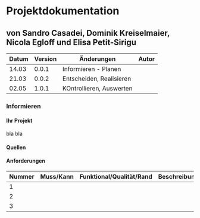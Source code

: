 # Projektdokumentation 
## von Sandro Casadei, Dominik Kreiselmaier, Nicola Egloff und Elisa Petit-Sirigu 

<table>
  <thead>
    <tr>
      <th>Datum</th>
      <th>Version</th>
      <th>Änderungen</th>
      <th>Autor</th>
    </tr>
  </thead>
  <tbody>
    <tr>
      <td>14.03</td>
      <td>0.0.1</td>
      <td>Informieren - Planen</td>
      <td></td>
    </tr>
    <tr>
      <td>21.03</td>
      <td>0.0.2</td>
      <td>Entscheiden, Realisieren</td>
      <td></td>
    </tr>
    <tr>
      <td>02.05</td>
      <td>1.0.1</td>
      <td>KOntrollieren, Auswerten</td>
      <td></td>
    </tr>
  </tbody>
</table>

### Informieren
#### Ihr Projekt
bla bla 

#### Quellen

#### Anforderungen
<table>
  <thead>
    <tr>
      <th>Nummer</th>
      <th>Muss/Kann</th>
      <th>Funktional/Qualität/Rand</th>
      <th>Beschreibung</th>
    </tr>
  </thead>
  <tbody>
    <tr>
      <td>1</td>
      <td></td>
      <td></td>
      <td></td>
    </tr>
    <tr>
      <td>2</td>
      <td></td>
      <td></td>
      <td></td>
    </tr>
    <tr>
      <td>3</td>
      <td></td>
      <td></td>
      <td></td>
    </tr>
  </tbody>
</table>
